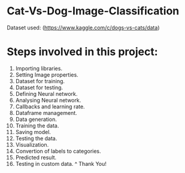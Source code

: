 # Cat-Vs-Dog-Image-Classification
Dataset used: (https://www.kaggle.com/c/dogs-vs-cats/data)
# Steps involved in this project:
1. Importing libraries.
2. Setting Image properties.
3. Dataset for training.
4. Dataset for testing.
5. Defining Neural network.
6. Analysing Neural network.
7. Callbacks and learning rate.
8. Dataframe management.
9. Data generation.
10. Training the data.
11. Saving model.
12. Testing the data.
13. Visualization.
14. Convertion of labels to categories.
15. Predicted result.
16. Testing in custom data.
^ Thank You! 
